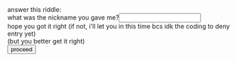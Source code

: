 <html>
<body>
<form action="turd.html" method="get">
answer this riddle:<br/>
what was the nickname you gave me?<input type="text"><br/>
hope you got it right (if not, i'll let you in this time bcs idk the coding to deny entry yet)<br/>
(but you better get it right)<br/>
<a href="https://1potatolover8.github.io/123/"><input type="submit" value="proceed"></a>
</form>
</body>
</html>
